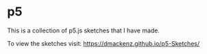 # p5

This is a collection of p5.js sketches that I have made.

To view the sketches visit: https://dmackenz.github.io/p5-Sketches/
